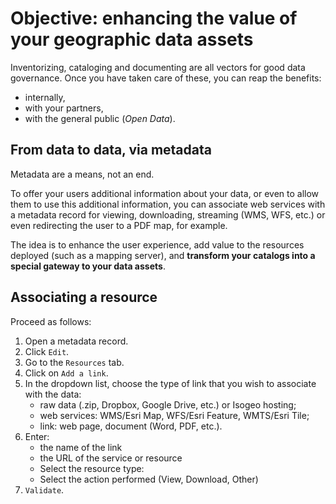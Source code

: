 # Objective: enhancing the value of your geographic data assets

Inventorizing, cataloging and documenting are all vectors for good data governance. Once you have taken care of these, you can reap the benefits:
*  internally,
*  with your partners,
*  with the general public (*Open Data*).

## From data to data, via metadata

Metadata are a means, not an end.

To offer your users additional information about your data, or even to allow them to use this additional information, you can associate web services with a metadata record for viewing, downloading, streaming (WMS, WFS, etc.) or even redirecting the user to a PDF map, for example.

The idea is to enhance the user experience, add value to the resources deployed (such as a mapping server), and **transform your catalogs into a special gateway to your data assets**.

## Associating a resource

Proceed as follows:
1.	Open a metadata record.
2.	Click `Edit`.
3.	Go to the `Resources` tab.
4.	Click on `Add a link`.
5.	In the dropdown list, choose the type of link that you wish to associate with the data:
    * raw data (.zip, Dropbox, Google Drive, etc.) or Isogeo hosting;
    * web services: WMS/Esri Map, WFS/Esri Feature, WMTS/Esri Tile;
    * link: web page, document (Word, PDF, etc.).
6.	Enter:
    * the name of the link
    * the URL of the service or resource
    * Select the resource type:
    * Select the action performed (View, Download, Other)
7.	`Validate`.
